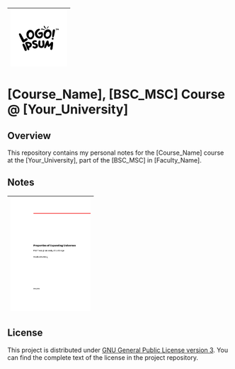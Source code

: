 | <img src="docs/logo.svg" width="128"> |
| - |

# [Course_Name], [BSC_MSC] Course @ [Your_University]

## Overview

This repository contains my personal notes for the [Course_Name] course at the [Your_University], part of the [BSC_MSC] in [Faculty_Name].

## Notes

| <a href="dist/Notes.pdf"><img src="docs/cover.png" alt="cover" height="256"></a> |
| - |

## License

This project is distributed under [GNU General Public License version 3](https://opensource.org/license/gpl-3-0). You can find the complete text of the license in the project repository.
